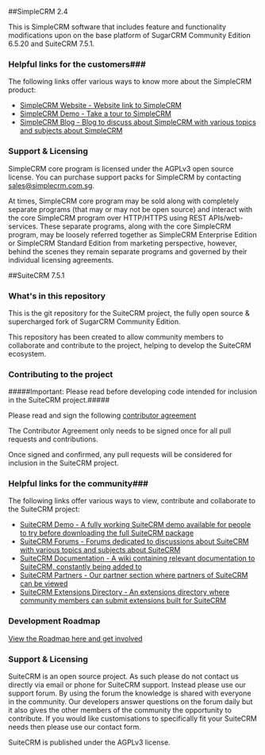 ##SimpleCRM 2.4

This is SimpleCRM software that includes feature and functionality modifications upon on the base platform of SugarCRM Community Edition 6.5.20 and SuiteCRM 7.5.1. 


### Helpful links for the customers###

The following links offer various ways to know more about the SimpleCRM product:

+ [SimpleCRM Website - Website link to SimpleCRM][simplecrm_website]
+ [SimpleCRM Demo - Take a tour to SimpleCRM][simplecrm_demo]
+ [SimpleCRM Blog - Blog to discuss about SimpleCRM with various topics and subjects about SimpleCRM][simplecrm_blog]


[simplecrm_website]: http://www.simplecrm.com.sg
[simplecrm_demo]: http://www.simplecrm.com.sg/schedule-demo
[simplecrm_blog]: http://www.simplecrm.com.sg/blog


### Support & Licensing ###

SimpleCRM core program is licensed under the AGPLv3 open source license. You can purchase support packs for SimpleCRM by contacting sales@simplecrm.com.sg.

At times, SimpleCRM core program may be sold along with completely separate programs (that may or may not be open source) and interact with the core SimpleCRM program over HTTP/HTTPS using REST APIs/web-services. These separate programs, along with the core SimpleCRM program, may be loosely referred together as SimpleCRM Enterprise Edition or SimpleCRM Standard Edition from marketing perspective, however, behind the scenes they remain separate programs and governed by their individual licensing agreements.



##SuiteCRM 7.5.1

### What's in this repository ###

This is the git repository for the SuiteCRM project, the fully open source & supercharged fork of SugarCRM Community Edition.

This repository has been created to allow community members to collaborate and contribute to the project, helping to develop the SuiteCRM ecosystem.

### Contributing to the project ###

#####Important: Please read before developing code intended for inclusion in the SuiteCRM project.#####

Please read and sign the following [contributor agreement][cont_agrmt]

[cont_agrmt]: https://www.clahub.com/agreements/salesagility/SuiteCRM

The Contributor Agreement only needs to be signed once for all pull requests and contributions. 

Once signed and confirmed, any pull requests will be considered for inclusion in the SuiteCRM project.

### Helpful links for the community###

The following links offer various ways to view, contribute and collaborate to the SuiteCRM project:


+ [SuiteCRM Demo - A fully working SuiteCRM demo available for people to try before downloading the full SuiteCRM package][suitecrm_demo]
+ [SuiteCRM Forums - Forums dedicated to discussions about SuiteCRM with various topics and subjects about SuiteCRM][suitecrm_forums]
+ [SuiteCRM Documentation - A wiki containing relevant documentation to SuiteCRM, constantly being added to][suitecrm_docs]
+ [SuiteCRM Partners - Our partner section where partners of SuiteCRM can be viewed][suitecrm_partners]
+ [SuiteCRM Extensions Directory - An extensions directory where community members can submit extensions built for SuiteCRM][suitecrm_ext]

[suitecrm_demo]: https://suitecrm.com/index.php?option=com_users&view=registration&Itemid=1235
[suitecrm_forums]: https://suitecrm.com/index.php?option=com_kunena&view=category&Itemid=1137&layout=list
[suitecrm_docs]: https://suitecrm.com/wiki
[suitecrm_partners]: https://suitecrm.com/index.php?option=com_content&view=article&id=170&Itemid=1172
[suitecrm_ext]: https://suitecrm.com/index.php?option=com_mtree&view=listcats&cat_id=76&Itemid=1225

### Development Roadmap ###

[ View the Roadmap here and get involved][suitecrm_roadmap]

[suitecrm_roadmap]: http://suitecrm.com/index.php?option=com_devroadmap&view=devroadmap&id=&Itemid=1389

### Support & Licensing ###

SuiteCRM is an open source project. As such please do not contact us directly via email or phone for SuiteCRM support. Instead please use our support forum. By using the forum the knowledge is shared with everyone in the community. Our developers answer questions on the forum daily but it also gives the other members of the community the opportunity to contribute. If you would like customisations to specifically fit your SuiteCRM  needs then please use our contact form.

SuiteCRM is published under the AGPLv3 license.

